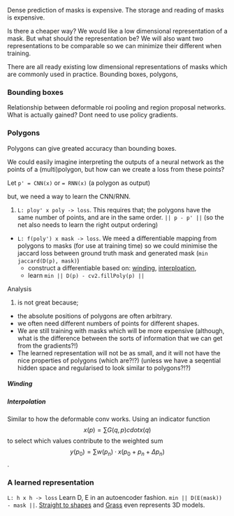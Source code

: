 Dense prediction of masks is expensive.
The storage and reading of masks is expensive.
<!-- Need a better story here -->

Is there a cheaper way? We would like a low dimensional representation of
a mask. But what should the representation be? We will also want two representations
to be comparable so we can minimize their different when training.


There are all ready existing low dimensional representations of masks which are
commonly used in practice. Bounding boxes, polygons,

### Bounding boxes

Relationship between deformable roi pooling and region proposal networks.
What is actually gained? Dont need to use policy gradients.

### Polygons

Polygons can give greated accuracy than bounding boxes.

We could easily imagine interpreting the outputs of a neural network as the
points of a (multi)polygon, but how can we create a loss from these points?

Let `p' = CNN(x)` or `= RNN(x)` (a polygon as output)

but, we need a way to learn the CNN/RNN.

1. `L: ploy' x poly -> loss`. This requires that; the
polygons have the same number of points, and are in the same order. `|| p - p' ||`
(so the net also needs to learn the right output ordering)
* `L: f(poly') x mask -> loss`. We meed a differentiable mapping from polygons
to masks (for use at training time) so we could minimise the
jaccard loss between ground truth mask and generated mask (`min jaccard(D(p), mask)`)
  *  construct a differentiable based on: [winding](), [interploation](),
  * learn `min || D(p) - cv2.fillPoly(p) ||`


Analysis
1. is not great because;
  * the absolute positions of polygons are often arbitrary.
  * we often need different numbers of points for different shapes.
* We are still training with masks which will be more expensive (although,
  what is the difference between the sorts of information that we can get from the gradients?!)
* The learned representation will not be as small, and it will not have the nice
 properties of polygons (which are?!?) (unless we have a seqential hidden space and regularised to look similar to polygons?!?)


##### Winding


##### Interpolation

Similar to how the deformable conv works.
Using an indicator function $$ x(p) = \sum G(q,p) cdot x(q)$$ to select which
values contribute to the weighted sum $$y(p_0) = \sum w(p_n) · x(p_0 + p_n +
\Delta p_n)$$.



### A learned representation

`L: h x h -> loss` Learn D, E in an autoencoder fashion. `min || D(E(mask)) - mask ||`.
[Straight to shapes](https://arxiv.org/abs/1611.07932) and [Grass](https://arxiv.org/pdf/1705.02090v1.pdf) even represents 3D models.
